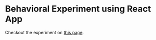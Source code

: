 # Behavioral Experiment using React App

Checkout the experiment on [this page](https://amareteklay.github.io/walexp/).
